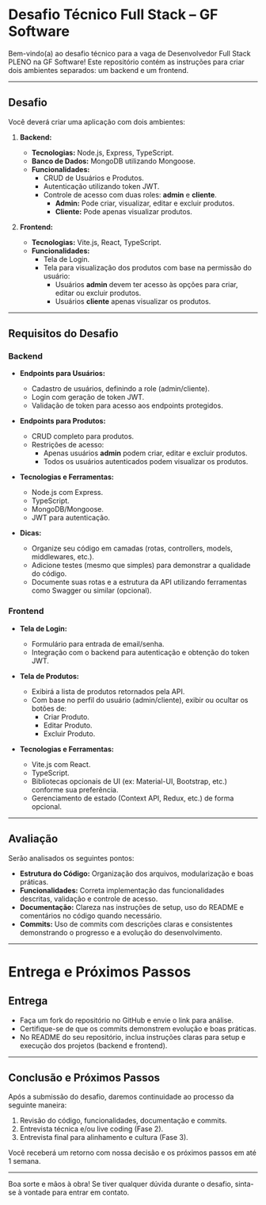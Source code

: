 # Desafio Técnico Full Stack – GF Software

Bem-vindo(a) ao desafio técnico para a vaga de Desenvolvedor Full Stack PLENO na GF Software! Este repositório contém as instruções para criar dois ambientes separados: um backend e um frontend.

---

## Desafio

Você deverá criar uma aplicação com dois ambientes:

1. **Backend:**  
   - **Tecnologias:** Node.js, Express, TypeScript.  
   - **Banco de Dados:** MongoDB utilizando Mongoose.  
   - **Funcionalidades:**  
     - CRUD de Usuários e Produtos.  
     - Autenticação utilizando token JWT.  
     - Controle de acesso com duas roles: **admin** e **cliente**.
       - **Admin:** Pode criar, visualizar, editar e excluir produtos.
       - **Cliente:** Pode apenas visualizar produtos.

2. **Frontend:**  
   - **Tecnologias:** Vite.js, React, TypeScript.  
   - **Funcionalidades:**  
     - Tela de Login.
     - Tela para visualização dos produtos com base na permissão do usuário:
       - Usuários **admin** devem ter acesso às opções para criar, editar ou excluir produtos.
       - Usuários **cliente** apenas visualizar os produtos.

---

## Requisitos do Desafio

### Backend

- **Endpoints para Usuários:**
  - Cadastro de usuários, definindo a role (admin/cliente).
  - Login com geração de token JWT.
  - Validação de token para acesso aos endpoints protegidos.

- **Endpoints para Produtos:**
  - CRUD completo para produtos.
  - Restrições de acesso:
    - Apenas usuários **admin** podem criar, editar e excluir produtos.
    - Todos os usuários autenticados podem visualizar os produtos.

- **Tecnologias e Ferramentas:**
  - Node.js com Express.
  - TypeScript.
  - MongoDB/Mongoose.
  - JWT para autenticação.

- **Dicas:**
  - Organize seu código em camadas (rotas, controllers, models, middlewares, etc.).
  - Adicione testes (mesmo que simples) para demonstrar a qualidade do código.
  - Documente suas rotas e a estrutura da API utilizando ferramentas como Swagger ou similar (opcional).

### Frontend

- **Tela de Login:**
  - Formulário para entrada de email/senha.
  - Integração com o backend para autenticação e obtenção do token JWT.

- **Tela de Produtos:**
  - Exibirá a lista de produtos retornados pela API.
  - Com base no perfil do usuário (admin/cliente), exibir ou ocultar os botões de:
    - Criar Produto.
    - Editar Produto.
    - Excluir Produto.

- **Tecnologias e Ferramentas:**
  - Vite.js com React.
  - TypeScript.
  - Bibliotecas opcionais de UI (ex: Material-UI, Bootstrap, etc.) conforme sua preferência.
  - Gerenciamento de estado (Context API, Redux, etc.) de forma opcional.

---

## Avaliação

Serão analisados os seguintes pontos:

- **Estrutura do Código:** Organização dos arquivos, modularização e boas práticas.
- **Funcionalidades:** Correta implementação das funcionalidades descritas, validação e controle de acesso.
- **Documentação:** Clareza nas instruções de setup, uso do README e comentários no código quando necessário.
- **Commits:** Uso de commits com descrições claras e consistentes demonstrando o progresso e a evolução do desenvolvimento.

---

# Entrega e Próximos Passos

## Entrega

- Faça um fork do repositório no GitHub e envie o link para análise.
- Certifique-se de que os commits demonstrem evolução e boas práticas.
- No README do seu repositório, inclua instruções claras para setup e execução dos projetos (backend e frontend).

---

## Conclusão e Próximos Passos

Após a submissão do desafio, daremos continuidade ao processo da seguinte maneira:

1. Revisão do código, funcionalidades, documentação e commits.
2. Entrevista técnica e/ou live coding (Fase 2).
3. Entrevista final para alinhamento e cultura (Fase 3).

Você receberá um retorno com nossa decisão e os próximos passos em até 1 semana.

---

Boa sorte e mãos à obra! Se tiver qualquer dúvida durante o desafio, sinta-se à vontade para entrar em contato.
